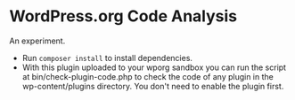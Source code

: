 # WordPress.org Code Analysis

An experiment.

* Run `composer install` to install dependencies.
* With this plugin uploaded to your wporg sandbox you can run the script at bin/check-plugin-code.php to check the code of any plugin in the wp-content/plugins directory. You don't need to enable the plugin first.
